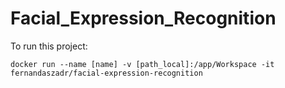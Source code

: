 # Facial_Expression_Recognition

To run this project:

`docker run --name [name] -v [path_local]:/app/Workspace -it fernandaszadr/facial-expression-recognition`
